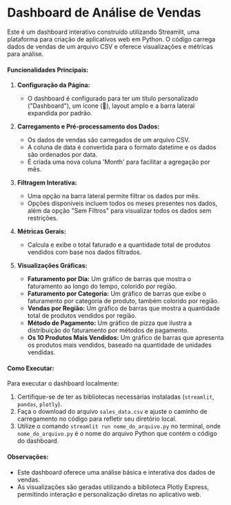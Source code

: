 # Dashboard de Análise de Vendas

Este é um dashboard interativo construído utilizando Streamlit, uma plataforma para criação de aplicativos web em Python. O código carrega dados de vendas de um arquivo CSV e oferece visualizações e métricas para análise.

#### Funcionalidades Principais:

1. **Configuração da Página:**
   - O dashboard é configurado para ter um título personalizado ("Dashboard"), um ícone (🧊), layout amplo e a barra lateral expandida por padrão.

2. **Carregamento e Pré-processamento dos Dados:**
   - Os dados de vendas são carregados de um arquivo CSV.
   - A coluna de data é convertida para o formato datetime e os dados são ordenados por data.
   - É criada uma nova coluna 'Month' para facilitar a agregação por mês.

3. **Filtragem Interativa:**
   - Uma opção na barra lateral permite filtrar os dados por mês.
   - Opções disponíveis incluem todos os meses presentes nos dados, além da opção "Sem Filtros" para visualizar todos os dados sem restrições.

4. **Métricas Gerais:**
   - Calcula e exibe o total faturado e a quantidade total de produtos vendidos com base nos dados filtrados.

5. **Visualizações Gráficas:**
   - **Faturamento por Dia:** Um gráfico de barras que mostra o faturamento ao longo do tempo, colorido por região.
   - **Faturamento por Categoria:** Um gráfico de barras que exibe o faturamento por categoria de produto, também colorido por região.
   - **Vendas por Região:** Um gráfico de barras que mostra a quantidade total de produtos vendidos por região.
   - **Método de Pagamento:** Um gráfico de pizza que ilustra a distribuição do faturamento por métodos de pagamento.
   - **Os 10 Produtos Mais Vendidos:** Um gráfico de barras que apresenta os produtos mais vendidos, baseado na quantidade de unidades vendidas.

#### Como Executar:

Para executar o dashboard localmente:

1. Certifique-se de ter as bibliotecas necessárias instaladas (`streamlit`, `pandas`, `plotly`).
2. Faça o download do arquivo `sales_data.csv` e ajuste o caminho de carregamento no código para refletir seu diretório local.
3. Utilize o comando `streamlit run nome_do_arquivo.py` no terminal, onde `nome_do_arquivo.py` é o nome do arquivo Python que contém o código do dashboard.

#### Observações:

- Este dashboard oferece uma análise básica e interativa dos dados de vendas.
- As visualizações são geradas utilizando a biblioteca Plotly Express, permitindo interação e personalização diretas no aplicativo web.


